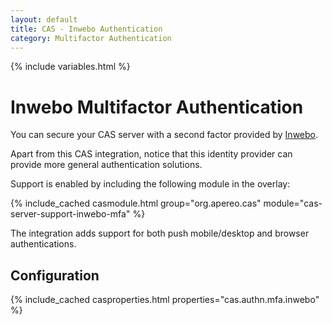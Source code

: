 ```yaml
---
layout: default
title: CAS - Inwebo Authentication
category: Multifactor Authentication
---
```


{% include variables.html %}

# Inwebo Multifactor Authentication

You can secure your CAS server with a second factor provided by [Inwebo](https://www.inwebo.com).

Apart from this CAS integration, notice that this identity 
provider can provide more general authentication solutions.

Support is enabled by including the following module in the overlay:

{% include_cached casmodule.html group="org.apereo.cas" module="cas-server-support-inwebo-mfa" %}

The integration adds support for both push mobile/desktop and browser authentications.

## Configuration

{% include_cached casproperties.html properties="cas.authn.mfa.inwebo" %}
